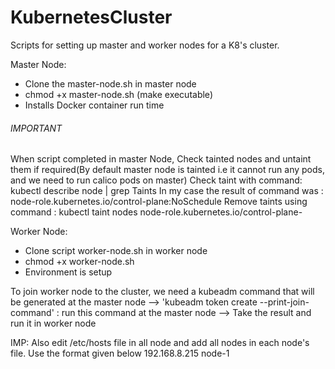 # KubernetesCluster
Scripts for setting up master and worker nodes for a K8's cluster.

Master Node:
- Clone the master-node.sh in master node
- chmod +x master-node.sh (make executable)
- Installs Docker container run time 

###### IMPORTANT ######
When script completed in master Node, 
Check tainted nodes and untaint them if required(By default master node is tainted i.e it cannot run any pods, and we need to run calico pods on master)
Check taint with command: kubectl describe node <control-plane-node-name> | grep Taints
In my case the result of command was : node-role.kubernetes.io/control-plane:NoSchedule
Remove taints using command : kubectl taint nodes <control-plane-node-name> node-role.kubernetes.io/control-plane-

Worker Node:
- Clone script worker-node.sh in worker node
- chmod +x worker-node.sh 
- Environment is setup


To join worker node to the cluster, we need a kubeadm command that will be generated at the master node
--> 'kubeadm token create --print-join-command' : run this command at the master node
--> Take the result and run it in worker node

IMP:
Also edit /etc/hosts file in all node and add all nodes in each node's file. Use the format given below
 192.168.8.215 node-1 <IP-addr> <hostname>


